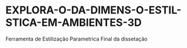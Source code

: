 # EXPLORA-O-DA-DIMENS-O-ESTIL-STICA-EM-AMBIENTES-3D
Ferramenta de Estilização Parametrica Final da dissetação
